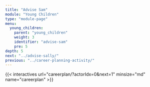 ```yaml
---
title: "Advise Sam"
module: "Young Children"
type: "module-page"
menu:
  young_children:
    parent: "young_children"
    weight: 3
    identifier: "advise-sam"
    pre: 5
depth: 5
next: "../advise-sally/"
previous: "../career-planning-activity/"
---
```



{{< interactives url="careerplan/?actorIdx=0&next=1" minsize="md" name="careerplan" >}}